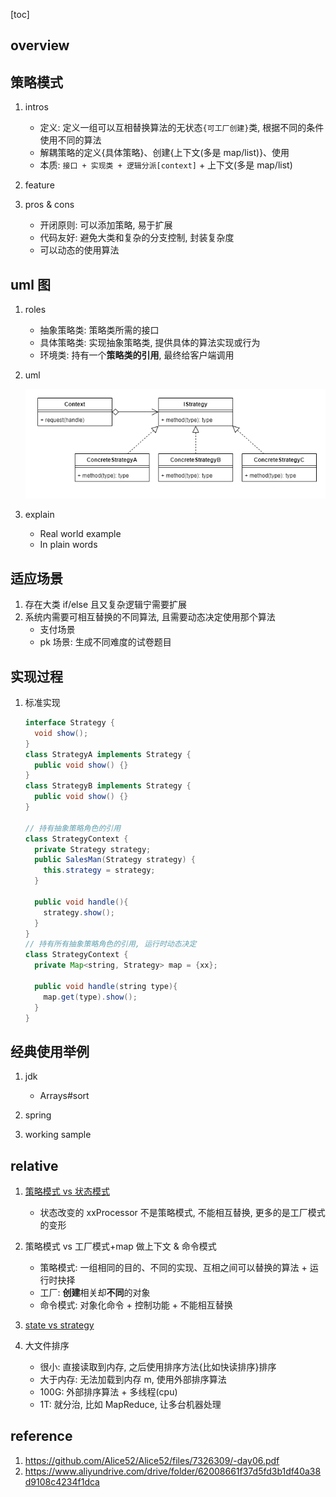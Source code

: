 [toc]

## overview

## 策略模式

1. intros

   - 定义: 定义一组可以互相替换算法的无状态`{可工厂创建}`类, 根据不同的条件使用不同的算法
   - 解耦策略的定义{具体策略}、创建{上下文(多是 map/list)}、使用
   - 本质: `接口 + 实现类 + 逻辑分派[context]` + 上下文(多是 map/list)

2. feature
3. pros & cons

   - 开闭原则: 可以添加策略, 易于扩展
   - 代码友好: 避免大类和复杂的分支控制, 封装复杂度
   - 可以动态的使用算法

## uml 图

1. roles

   - 抽象策略类: 策略类所需的接口
   - 具体策略类: 实现抽象策略类, 提供具体的算法实现或行为
   - 环境类: 持有一个**策略类的引用**, 最终给客户端调用

2. uml

   ![avatar](/static/image/dp/strategy-uml.png)

3. explain

   - Real world example
   - In plain words

## 适应场景

1. 存在大类 if/else 且又复杂逻辑宁需要扩展
2. 系统内需要可相互替换的不同算法, 且需要动态决定使用那个算法
   - 支付场景
   - pk 场景: 生成不同难度的试卷题目

## 实现过程

1. 标准实现

   ```java
   interface Strategy {
     void show();
   }
   class StrategyA implements Strategy {
     public void show() {}
   }
   class StrategyB implements Strategy {
     public void show() {}
   }

   // 持有抽象策略角色的引用
   class StrategyContext {
     private Strategy strategy;
     public SalesMan(Strategy strategy) {
       this.strategy = strategy;
     }

     public void handle(){
       strategy.show();
     }
   }
   // 持有所有抽象策略角色的引用, 运行时动态决定
   class StrategyContext {
     private Map<string, Strategy> map = {xx};

     public void handle(string type){
       map.get(type).show();
     }
   }
   ```

## 经典使用举例

1. jdk

   - Arrays#sort

2. spring
3. working sample

## relative

1. [策略模式 vs 状态模式](./16.state.md#notice)

   - 状态改变的 xxProcessor 不是策略模式, 不能相互替换, 更多的是工厂模式的变形

2. 策略模式 vs 工厂模式+map 做上下文 & 命令模式

   - 策略模式: 一组相同的目的、不同的实现、互相之间可以替换的算法 + 运行时抉择
   - 工厂: **创建**相关却**不同**的对象
   - 命令模式: 对象化命令 + 控制功能 + 不能相互替换

3. [state vs strategy](./16.state.md#notice)

4. 大文件排序

   - 很小: 直接读取到内存, 之后使用排序方法{比如快读排序}排序
   - 大于内存: 无法加载到内存 m, 使用外部排序算法
   - 100G: 外部排序算法 + 多线程(cpu)
   - 1T: 就分治, 比如 MapReduce, 让多台机器处理

## reference

1. https://github.com/Alice52/Alice52/files/7326309/-day06.pdf
2. https://www.aliyundrive.com/drive/folder/62008661f37d5fd3b1df40a38d9108c4234f1dca
